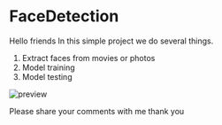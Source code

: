 # FaceDetection
Hello friends
In this simple project we do several things.
1. Extract faces from movies or photos
2. Model training
3. Model testing

![preview](https://github.com/SeyedJavadMajidi/FaceDetection/blob/main/preview.jpg)

Please share your comments with me
thank you
